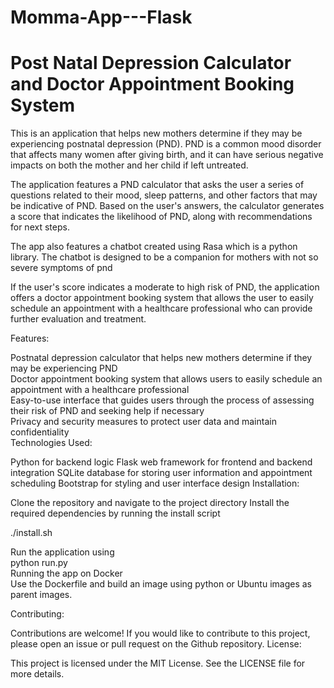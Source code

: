 # Momma-App---Flask
<h1>Post Natal Depression Calculator and Doctor Appointment Booking System</h1>
This is an application that helps new mothers determine if they may be experiencing postnatal depression (PND). PND is a common mood disorder that affects many women after giving birth, and it can have serious negative impacts on both the mother and her child if left untreated.

The application features a PND calculator that asks the user a series of questions related to their mood, sleep patterns, and other factors that may be indicative of PND. Based on the user's answers, the calculator generates a score that indicates the likelihood of PND, along with recommendations for next steps.

The app also features a chatbot created using Rasa which is a python library. The chatbot is designed to be a companion for mothers with not so severe symptoms of pnd

If the user's score indicates a moderate to high risk of PND, the application offers a doctor appointment booking system that allows the user to easily schedule an appointment with a healthcare professional who can provide further evaluation and treatment.

Features:

Postnatal depression calculator that helps new mothers determine if they may be experiencing PND
<br>
Doctor appointment booking system that allows users to easily schedule an appointment with a healthcare professional
<br>
Easy-to-use interface that guides users through the process of assessing their risk of PND and seeking help if necessary
<br>
Privacy and security measures to protect user data and maintain confidentiality
<br>
Technologies Used:

Python for backend logic
Flask web framework for frontend and backend integration
SQLite database for storing user information and appointment scheduling
Bootstrap for styling and user interface design
Installation:

Clone the repository and navigate to the project directory
Install the required dependencies by running the install script

./install.sh

Run the application using 
<br>
python run.py
<br>
Running the app on Docker
<br>
Use the Dockerfile and build an image using python or Ubuntu images as parent images.
 
Contributing:

Contributions are welcome! If you would like to contribute to this project, please open an issue or pull request on the Github repository.
License:

This project is licensed under the MIT License. See the LICENSE file for more details.
